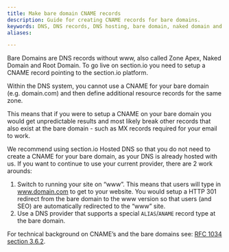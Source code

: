 ```yaml
---
title: Make bare domain CNAME records
description: Guide for creating CNAME records for bare domains.
keywords: DNS, DNS records, DNS hosting, bare domain, naked domain and root domain
aliases:

---
```


Bare Domains are DNS records without www, also called Zone Apex, Naked Domain and Root Domain. To go live on section.io you need to setup a CNAME record pointing to the section.io platform.

Within the DNS system, you cannot use a CNAME for your bare domain (e.g. domain.com) and then define additional resource records for the same zone.

This means that if you were to setup a CNAME on your bare domain you would get unpredictable results and most likely break other records that also exist at the bare domain - such as MX records required for your email to work.

We recommend using section.io Hosted DNS so that you do not need to create a CNAME for your bare domain, as your DNS is already hosted with us. If you want to continue to use your current provider, there are 2 work arounds:

1.  Switch to running your site on “www”. This means that users will type in www.domain.com to get to your website. You would setup a HTTP 301 redirect from the bare domain to the www version so that users (and SEO) are automatically redirected to the “www” site.
2.  Use a DNS provider that supports a special `ALIAS`/`ANAME` record type at the bare domain.

For technical background on CNAME’s and the bare domains see: [RFC 1034 section 3.6.2](https://tools.ietf.org/html/rfc1034#section-3.6.2).
